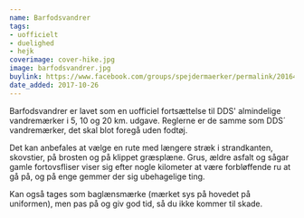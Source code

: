 ```yaml
---
name: Barfodsvandrer
tags:
- uofficielt
- duelighed
- hejk
coverimage: cover-hike.jpg
image: barfodsvandrer.jpg
buylink: https://www.facebook.com/groups/spejdermaerker/permalink/2016456401919732/
date_added: 2017-10-26
---
```

Barfodsvandrer er lavet som en uofficiel fortsættelse til DDS' almindelige vandremærker i 5, 10 og 20 km. udgave. Reglerne er de samme som DDS´ vandremærker, det skal blot foregå uden fodtøj.

Det kan anbefales at vælge en rute med længere stræk i strandkanten, skovstier, på brosten og på klippet græsplæne. Grus, ældre asfalt og sågar gamle fortovsfliser viser sig efter nogle kilometer at være forbløffende ru at gå på, og på enge gemmer der sig ubehagelige ting.

Kan også tages som baglænsmærke (mærket sys på hovedet på uniformen), men pas på og giv god tid, så du ikke kommer til skade.

